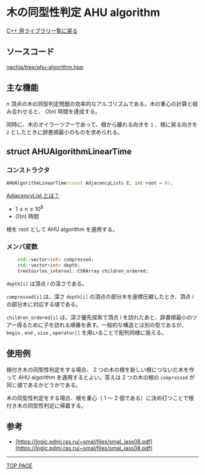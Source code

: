 # 木の同型性判定 AHU algorithm

[C++ 用ライブラリ一覧に戻る](../index.md)

## ソースコード

[nachia/tree/ahu-algorithm.hpp](https://github.com/NachiaVivias/cp-library/blob/main/Cpp/Include/nachia/tree/ahu-algorithm.hpp)

## 主な機能

$n$ 頂点の木の同型判定問題の効率的なアルゴリズムである。木の重心の計算と組み合わせると、 $O(n)$ 時間を達成する。

同時に、木のオイラーツアーであって、根から離れる向きを `1` 、根に戻る向きを `2` としたときに辞書順最小のものを求められる。

## struct AHUAlgorithmLinearTime

### コンストラクタ

```c++
AHUAlgorithmLinearTime(const AdjacencyList& E, int root = 0);
```

[AdjacencyList とは？](./../graph/adjacency-list.md)

- $1 \leq n \leq 10^8$
- $O(n)$ 時間

根を $\text{root}$ として AHU algorithm を適用する。

### メンバ変数

```c++
    std::vector<int> compressed;
    std::vector<int> depth;
    treetourlex_internal::CSRArray children_ordered;
```

`depth[i]` は頂点 $i$ の深さである。

`compressed[i]` は、深さ `depth[i]` の頂点の部分木を座標圧縮したとき、頂点 $i$ の部分木に対応する値である。

`children_ordered[i]` は、深さ優先探索で頂点 $i$ を訪れたあと、辞書順最小のツアー得るために子を訪れる順番を表す。一般的な構造とは別の型であるが、 `begin` , `end` , `size` , `operator[]` を用いることで配列同様に扱える。

## 使用例

根付き木の同型性判定をする場合、 $2$ つの木の根を新しい根につないだ木を作って AHU algorithm を適用するとよい。答えは $2$ つの木の根の `compressed` が同じ値であるかどうかである。

木の同型性判定をする場合、根を重心（ $1$ ～ $2$ 個である）に決め打つことで根付き木の同型性判定に帰着する。

## 参考

- [https://logic.pdmi.ras.ru/~smal/files/smal_jass08.pdf](https://logic.pdmi.ras.ru/~smal/files/smal_jass08.pdf)

---

[TOP PAGE](https://nachiavivias.github.io/cp-library/)


<script type="text/x-mathjax-config">MathJax.Hub.Config({tex2jax:{inlineMath:[['\$','\$']],processEscapes:true},CommonHTML: {matchFontHeight:false}});</script>
<script type="text/javascript" async src="https://cdnjs.cloudflare.com/ajax/libs/mathjax/2.7.1/MathJax.js?config=TeX-MML-AM_CHTML"></script>
